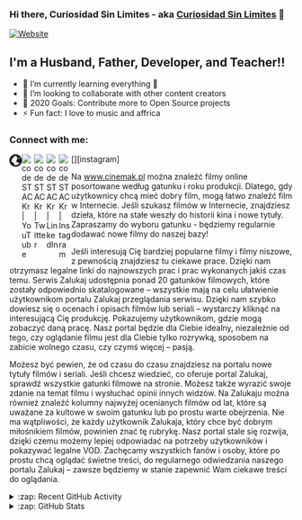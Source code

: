 ### Hi there, Curiosidad Sin Limites - aka [Curiosidad Sin Limites][website] 👋

[![Website](https://img.shields.io/website?label=https://cinemak.pl/)](https://cinemak.pl/)

## I'm a Husband, Father, Developer, and Teacher!!

- 🌱 I’m currently learning everything 🤣
- 👯 I’m looking to collaborate with other content creators
- 🥅 2020 Goals: Contribute more to Open Source projects
- ⚡ Fun fact: I love to music and affrica


### Connect with me:

[<img align="left" alt="codeSTACKr.com" width="22px" src="https://raw.githubusercontent.com/iconic/open-iconic/master/svg/globe.svg" />][website]
[<img align="left" alt="codeSTACKr | YouTube" width="22px" src="https://cdn.jsdelivr.net/npm/simple-icons@v3/icons/youtube.svg" />][youtube]
[<img align="left" alt="codeSTACKr | Twitter" width="22px" src="https://cdn.jsdelivr.net/npm/simple-icons@v3/icons/twitter.svg" />][twitter]
[<img align="left" alt="codeSTACKr | LinkedIn" width="22px" src="https://cdn.jsdelivr.net/npm/simple-icons@v3/icons/linkedin.svg" />][linkedin]
[<img align="left" alt="codeSTACKr | Instagram" width="22px" src="https://cdn.jsdelivr.net/npm/simple-icons@v3/icons/instagram.svg" />][instagram]

Na www.cinemak.pl można znaleźć filmy online posortowane według gatunku i roku produkcji. Dlatego, gdy użytkownicy chcą mieć dobry film, mogą łatwo znaleźć film w Internecie. Jeśli szukasz filmów w Internecie, znajdziesz dzieła, które na stałe weszły do ​​historii kina i nowe tytuły. Zapraszamy do wyboru gatunku - będziemy regularnie dodawać nowe filmy do naszej bazy!

 
Jeśli interesują Cię bardziej popularne filmy i filmy niszowe, z pewnością znajdziesz tu ciekawe prace. Dzięki nam otrzymasz legalne linki do najnowszych prac i prac wykonanych jakiś czas temu. Serwis Zalukaj udostępnia ponad 20 gatunków filmowych, które zostały odpowiednio skatalogowane – wszystkie mają na celu ułatwienie użytkownikom portalu Zalukaj przeglądania serwisu. Dzięki nam szybko dowiesz się o ocenach i opisach filmów lub seriali – wystarczy kliknąć na interesującą Cię produkcję. Pokazujemy użytkownikom, gdzie mogą zobaczyć daną pracę. Nasz portal będzie dla Ciebie idealny, niezależnie od tego, czy oglądanie filmu jest dla Ciebie tylko rozrywką, sposobem na zabicie wolnego czasu, czy czymś więcej – pasją.

 
Możesz być pewien, że od czasu do czasu znajdziesz na portalu nowe tytuły filmów i seriali. Jeśli chcesz wiedzieć, co oferuje portal Zalukaj, sprawdź wszystkie gatunki filmowe na stronie. Możesz także wyrazić swoje zdanie na temat filmu i wysłuchać opinii innych widzów. Na Zalukaju można również znaleźć kolumny najwyżej ocenianych filmów od lat, które są uważane za kultowe w swoim gatunku lub po prostu warte obejrzenia. Nie ma wątpliwości, że każdy użytkownik Zalukaja, który chce być dobrym miłośnikiem filmów, powinien znać tę rubrykę. Nasz portal stale się rozwija, dzięki czemu możemy lepiej odpowiadać na potrzeby użytkowników i pokazywać legalne VOD. Zachęcamy wszystkich fanów i osoby, które po prostu chcą oglądać świetne treści, do regularnego odwiedzania naszego portalu Zalukaj – zawsze będziemy w stanie zapewnić Wam ciekawe treści do oglądania.
<details>
  <summary>:zap: Recent GitHub Activity</summary>
  
<!--START_SECTION:activity-->
1. 🗣 Commented on [#1](https://github.com/codeSTACKr/portfolio-sass/issues/1) in [codeSTACKr/portfolio-sass](https://github.com/codeSTACKr/portfolio-sass)
2. 🎉 Merged PR [#1](https://github.com/codeSTACKr/portfolio-sass/pull/1) in [codeSTACKr/portfolio-sass](https://github.com/codeSTACKr/portfolio-sass)
3. 🗣 Commented on [#10](https://github.com/codeSTACKr/codestackr-vscode-theme/issues/10) in [codeSTACKr/codestackr-vscode-theme](https://github.com/codeSTACKr/codestackr-vscode-theme)
4. 🗣 Commented on [#11](https://github.com/codeSTACKr/codestackr-vscode-theme/issues/11) in [codeSTACKr/codestackr-vscode-theme](https://github.com/codeSTACKr/codestackr-vscode-theme)
5. ❌ Closed PR [#1](https://github.com/codeSTACKr/spotify-now-playing/pull/1) in [codeSTACKr/spotify-now-playing](https://github.com/codeSTACKr/spotify-now-playing)
<!--END_SECTION:activity-->

</details>

<details>
  <summary>:zap: GitHub Stats</summary>

  <img align="left" alt="codeSTACKr's GitHub Stats" src="https://github-readme-stats.codestackr.vercel.app/api?username=codeSTACKr&show_icons=true&hide_border=true" />

</details>

[website]: https://sites.google.com/view/gran-muralla-verde/home
[twitter]: https://twitter.com/CuriosidadSin
[youtube]: https://www.youtube.com/watch?v=ZB2qjidd060
[linkedin]: https://linkedin.com/in/codeSTACKr
[webdevplaylist]: https://www.youtube.com/watch?v=e-TDnr0Qq9E&list=PLVeNw4tvHS8DFYokZfS4WW8xeEQpbHcJn
